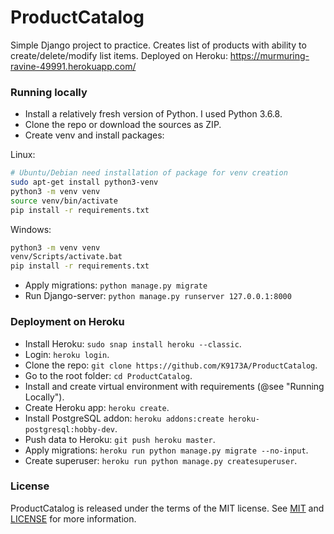 # ProductCatalog
Simple Django project to practice. Creates list of products with ability to create/delete/modify list items.
Deployed on Heroku:  https://murmuring-ravine-49991.herokuapp.com/

### Running locally

* Install a relatively fresh version of Python. I used Python 3.6.8.
* Clone the repo or download the sources as ZIP.
* Create venv and install packages:

Linux:
```bash
# Ubuntu/Debian need installation of package for venv creation
sudo apt-get install python3-venv
python3 -m venv venv
source venv/bin/activate
pip install -r requirements.txt
```
Windows:
```bash
python3 -m venv venv
venv/Scripts/activate.bat
pip install -r requirements.txt
```

* Apply migrations: `python manage.py migrate`
* Run Django-server: `python manage.py runserver 127.0.0.1:8000`

### Deployment on Heroku

* Install Heroku: `sudo snap install heroku --classic`.
* Login: `heroku login`.
* Clone the repo: `git clone https://github.com/K9173A/ProductCatalog`.
* Go to the root folder: `cd ProductCatalog`.
* Install and create virtual environment with requirements (@see "Running Locally").
* Create Heroku app: `heroku create`.
* Install PostgreSQL addon: `heroku addons:create heroku-postgresql:hobby-dev`.
* Push data to Heroku: `git push heroku master`.
* Apply migrations: `heroku run python manage.py migrate --no-input`.
* Create superuser: `heroku run python manage.py createsuperuser`.

### License
ProductCatalog is released under the terms of the MIT license.  See [MIT](https://opensource.org/licenses/MIT) and [LICENSE](https://github.com/K9173A/ProductCatalog/blob/master/LICENSE) for more information.

